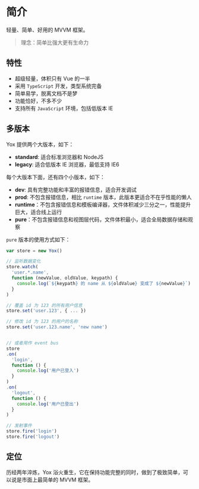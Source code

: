 # 简介

轻量、简单、好用的 MVVM 框架。

> 理念：简单比强大更有生命力

## 特性

* 超级轻量，体积只有 Vue 的一半
* 采用 `TypeScript` 开发，类型系统完备
* 简单易学，脱离文档不是梦
* 功能恰好，不多不少
* 支持所有 `JavaScript` 环境，包括低版本  IE

## 多版本

Yox 提供两个大版本，如下：

* **standard**: 适合标准浏览器和 NodeJS
* **legacy**: 适合低版本 IE 浏览器，最低支持 IE6

每个大版本下面，还有四个小版本，如下：

* **dev**: 具有完整功能和丰富的报错信息，适合开发调试
* **prod**: 不包含报错信息，相比 `runtime` 版本，此版本更适合不在乎性能的懒人
* **runtime**：不包含报错信息和模板编译器，文件体积减少三分之一，性能提升巨大，适合线上运行
* **pure**：不包含报错信息和视图层代码，文件体积最小，适合全局数据存储和观察

`pure` 版本的使用方式如下：

```js
var store = new Yox()

// 监听数据变化
store.watch(
  'user.*.name',
  function (newValue, oldValue, keypath) {
    console.log(`${keypath} 的 name 从 ${oldValue} 变成了 ${newValue}`)
  }
)

// 覆盖 id 为 123 的所有用户信息
store.set('user.123', { ... })

// 修改 id 为 123 的用户的名称
store.set('user.123.name', 'new name')


// 或者用作 event bus
store
.on(
  'login',
  function () {
    console.log('用户已登入')
  }
)
.on(
  'logout',
  function () {
    console.log('用户已登出')
  }
)

// 发射事件
store.fire('login')
store.fire('logout')
```

## 定位

历经两年淬炼，Yox 浴火重生，它在保持功能完整的同时，做到了极致简单，可以说是市面上最简单的 MVVM 框架。
